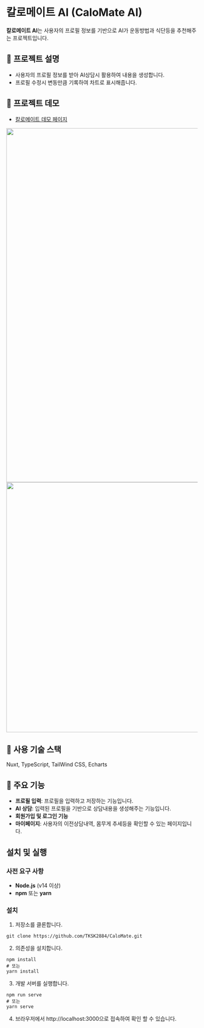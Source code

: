 # 칼로메이트 AI (CaloMate AI)
**칼로메이트 AI**는 사용자의 프로필 정보를 기반으로 AI가 운동방법과 식단등을 추천해주는 프로젝트입니다.

## 📄 프로젝트 설명
- 사용자의 프로필 정보를 받아 AI상담시 활용하여 내용을 생성합니다.
- 프로필 수정시 변동만큼 기록하여 차트로 표시해줍니다.
## 🚀 프로젝트 데모
- [칼로메이트 데모 페이지](https://calomate.highground.kr/)

<img src="https://github.com/user-attachments/assets/c9f5bd08-50ca-42df-8bb7-3530a343eca1" width="818px" height="933px">
<img src="https://github.com/user-attachments/assets/3d23e556-cf5a-482a-8e4d-12489ef9e3fc" width="866px" height="659px">

## 🔧 사용 기술 스택
Nuxt, TypeScript, TailWind CSS, Echarts

## 📌 주요 기능
- **프로필 입력**: 프로필을 입력하고 저장하는 기능입니다.
- **AI 상담**: 입력된 프로필을 기반으로 상담내용을 생성해주는 기능입니다.
- **회원가입 및 로그인 기능**
- **마이페이지**: 사용자의 이전상담내역, 몸무게 추세등을 확인할 수 있는 페이지입니다.
## 설치 및 실행

### 사전 요구 사항
- **Node.js** (v14 이상)
- **npm** 또는 **yarn**

### 설치

1. 저장소를 클론합니다.
```
git clone https://github.com/TKSK2884/CaloMate.git
```

2. 의존성을 설치합니다.
```
npm install
# 또는
yarn install
```

3. 개발 서버를 실행합니다.
```
npm run serve
# 또는
yarn serve
```
4. 브라우저에서 http://localhost:3000으로 접속하여 확인 할 수 있습니다.
